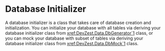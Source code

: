 # Database Initializer

A database initializer is a class that takes care of database creation and initialization. You can initialize your database with all tables via deriving your database initializer class from <xref:DevZest.Data.DbGenerator`1> class, or you can mock your database with subset of tables via deriving your database initializer class from <xref:DevZest.Data.DbMock`1> class.
